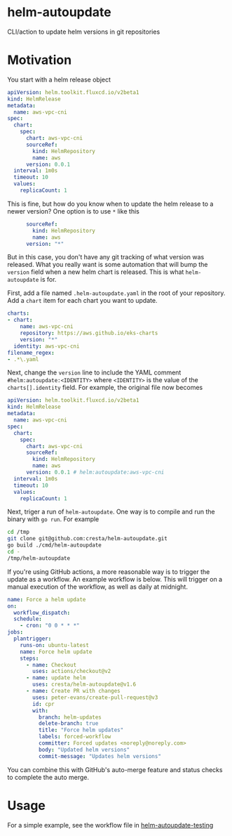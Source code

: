# helm-autoupdate

CLI/action to update helm versions in git repositories

# Motivation

You start with a helm release object
```yaml
apiVersion: helm.toolkit.fluxcd.io/v2beta1
kind: HelmRelease
metadata:
  name: aws-vpc-cni
spec:
  chart:
    spec:
      chart: aws-vpc-cni
      sourceRef:
        kind: HelmRepository
        name: aws
      version: 0.0.1
  interval: 1m0s
  timeout: 10
  values:
    replicaCount: 1
```

This is fine, but how do you know when to update the helm release to a newer version?  One option is to use `*` like this
```yaml
      sourceRef:
        kind: HelmRepository
        name: aws
      version: "*"
```

But in this case, you don't have any git tracking of what version was released.  What you really want is some automation
that will bump the `version` field when a new helm chart is released.  This is what `helm-autoupdate` is for.

First, add a file named `.helm-autoupdate.yaml` in the root of your repository.  Add a `chart` item for each chart you want to update.

```yaml
charts:
- chart:
    name: aws-vpc-cni
    repository: https://aws.github.io/eks-charts
    version: "*"
  identity: aws-vpc-cni
filename_regex:
- .*\.yaml
```

Next, change the `version` line to include the YAML comment `#helm:autoupdate:<IDENTITY>` where `<IDENTITY>` is the value
of the `charts[].identity` field.  For example, the original file now becomes

```yaml
apiVersion: helm.toolkit.fluxcd.io/v2beta1
kind: HelmRelease
metadata:
  name: aws-vpc-cni
spec:
  chart:
    spec:
      chart: aws-vpc-cni
      sourceRef:
        kind: HelmRepository
        name: aws
      version: 0.0.1 # helm:autoupdate:aws-vpc-cni
  interval: 1m0s
  timeout: 10
  values:
    replicaCount: 1
```

Next, triger a run of `helm-autoupdate`.  One way is to compile and run the binary with `go run`.  For example

```bash
cd /tmp
git clone git@github.com:cresta/helm-autoupdate.git
go build ./cmd/helm-autoupdate
cd -
/tmp/helm-autoupdate
```

If you're using GitHub actions, a more reasonable way is to trigger the update as a workflow.  An example workflow is
below.  This will trigger on a manual execution of the workflow, as well as daily at midnight.

```yaml
name: Force a helm update
on:
  workflow_dispatch:
  schedule:
    - cron: "0 0 * * *"
jobs:
  plantrigger:
    runs-on: ubuntu-latest
    name: Force helm update
    steps:
      - name: Checkout
        uses: actions/checkout@v2
      - name: update helm
        uses: cresta/helm-autoupdate@v1.6
      - name: Create PR with changes
        uses: peter-evans/create-pull-request@v3
        id: cpr
        with:
          branch: helm-updates
          delete-branch: true
          title: "Force helm updates"
          labels: forced-workflow
          committer: Forced updates <noreply@noreply.com>
          body: "Updated helm versions"
          commit-message: "Updates helm versions"

```

You can combine this with GitHub's auto-merge feature and status checks to complete the auto merge.

# Usage

For a simple example, see the workflow file in [helm-autoupdate-testing](https://github.com/cresta/helm-autoupdate-testing/blob/main/.github/workflows/update-helm-versions.yaml)
